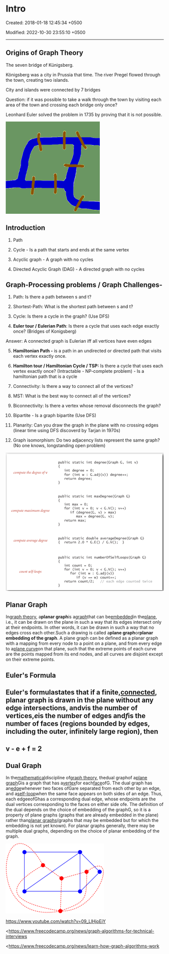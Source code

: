 # Intro

Created: 2018-01-18 12:45:34 +0500

Modified: 2022-10-30 23:55:10 +0500

---

## Origins of Graph Theory

The seven bridge of Künigsberg.

Königsberg was a city in Prussia that time. The river Pregel flowed through the town, creating two islands.

City and islands were connected by 7 bridges

Question: if it was possible to take a walk through the town by visiting each area of the town and crossing each bridge only once?

Leonhard Euler solved the problem in 1735 by proving that it is not possible.

![](media/Intro-image1.png)

## Introduction

1.  Path

2.  Cycle - Is a path that starts and ends at the same vertex

3.  Acyclic graph - A graph with no cycles

4.  Directed Acyclic Graph (DAG) - A directed graph with no cycles

## Graph-Processing problems / Graph Challenges-

1.  Path: Is there a path between s and t?

2.  Shortest-Path: What is the shortest path between s and t?

3.  Cycle: Is there a cycle in the graph? (Use DFS)

4.  **Euler tour / Eulerian Path**: Is there a cycle that uses each edge exactly once? (Bridges of Konigsberg)

Answer: A connected graph is Eulerian iff all vertices have even edges

5.  **Hamiltonian Path -** is a path in an undirected or directed path that visits each vertex exactly once.

6.  **Hamilton tour / Hamiltonian Cycle / TSP:** Is there a cycle that uses each vertex exactly once? (Intractable - NP-complete problem) - Is a hamiltonian path that is a cycle

7.  Connectivity: Is there a way to connect all of the vertices?

8.  MST: What is the best way to connect all of the vertices?

9.  Biconnectivity: Is there a vertex whose removal disconnects the graph?

10. Bipartite - Is a graph bipartite (Use DFS)

11. Planarity: Can you draw the graph in the plane with no crossing edges (linear time using DFS discoverd by Tarjan in 1970s)

12. Graph isomorphism: Do two adjacency lists represent the same graph? (No one knows, longstanding open problem)

![image](media/Intro-image2.png)

## Planar Graph

In[graph theory](https://en.wikipedia.org/wiki/Graph_theory), a**planar graph**is a[graph](https://en.wikipedia.org/wiki/Graph_(discrete_mathematics))that can be[embedded](https://en.wikipedia.org/wiki/Graph_embedding)in the[plane](https://en.wikipedia.org/wiki/Plane_(geometry)), i.e., it can be drawn on the plane in such a way that its edges intersect only at their endpoints. In other words, it can be drawn in such a way that no edges cross each other.Such a drawing is called a**plane graph**or**planar embedding of the graph**. A plane graph can be defined as a planar graph with a mapping from every node to a point on a plane, and from every edge to a[plane curve](https://en.wikipedia.org/wiki/Plane_curve)on that plane, such that the extreme points of each curve are the points mapped from its end nodes, and all curves are disjoint except on their extreme points.

## Euler's Formula

## Euler's formulastates that if a finite,[connected](https://en.wikipedia.org/wiki/Connectivity_(graph_theory)), planar graph is drawn in the plane without any edge intersections, and*v*is the number of vertices,*e*is the number of edges and*f*is the number of faces (regions bounded by edges, including the outer, infinitely large region), then

## v - e + f = 2

## Dual Graph

In the[mathematical](https://en.wikipedia.org/wiki/Mathematics)discipline of[graph theory](https://en.wikipedia.org/wiki/Graph_theory), thedual graphof a[plane graph](https://en.wikipedia.org/wiki/Plane_graph)Gis a graph that has a[vertex](https://en.wikipedia.org/wiki/Vertex_(graph_theory))for each[face](https://en.wikipedia.org/wiki/Face_(graph_theory))ofG. The dual graph has an[edge](https://en.wikipedia.org/wiki/Edge_(graph_theory))whenever two faces ofGare separated from each other by an edge, and a[self-loop](https://en.wikipedia.org/wiki/Self-loop)when the same face appears on both sides of an edge. Thus, each edgeeofGhas a corresponding dual edge, whose endpoints are the dual vertices corresponding to the faces on either side ofe. The definition of the dual depends on the choice of embedding of the graphG, so it is a property of plane graphs (graphs that are already embedded in the plane) rather than[planar graphs](https://en.wikipedia.org/wiki/Planar_graph)(graphs that may be embedded but for which the embedding is not yet known). For planar graphs generally, there may be multiple dual graphs, depending on the choice of planar embedding of the graph.

![](media/Intro-image3.png)



<https://www.youtube.com/watch?v=09_LlHjoEiY>

<https://www.freecodecamp.org/news/graph-algorithms-for-technical-interviews

<https://www.freecodecamp.org/news/learn-how-graph-algorithms-work
